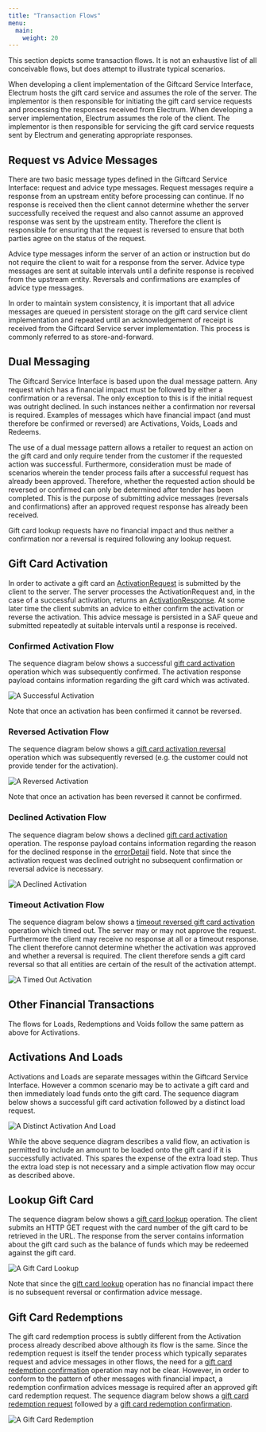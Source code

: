 ```yaml
---
title: "Transaction Flows"
menu:
  main:
    weight: 20
---
```


This section depicts some transaction flows. It is not an exhaustive list of all conceivable flows, but does attempt to illustrate typical scenarios.

When developing a client implementation of the Giftcard Service Interface, Electrum hosts the gift card service and assumes the role of the server. The implementor is then responsible for initiating the gift card service requests and processing the responses received from Electrum. When developing a server implementation, Electrum assumes the role of the client. The implementor is then responsible for servicing the gift card service requests sent by Electrum and generating appropriate responses.

## Request vs Advice Messages

There are two basic message types defined in the Giftcard Service Interface: request and advice type messages. Request messages require a response from an upstream entity before processing can continue. If no response is received then the client cannot determine whether the server successfully received the request and also cannot assume an approved response was sent by the upstream entity. Therefore the client is responsible for ensuring that the request is reversed to ensure that both parties agree on the status of the request.

Advice type messages inform the server of an action or instruction but do not require the client to wait for a response from the server. Advice type messages are sent at suitable intervals until a definite response is received from the upstream entity. Reversals and confirmations are examples of advice type messages.

In order to maintain system consistency, it is important that all advice messages are queued in persistent storage on the gift card service client implementation and repeated until an acknowledgement of receipt is received from the Giftcard Service server implementation. This process is commonly referred to as store-and-forward.

## Dual Messaging

The Giftcard Service Interface is based upon the dual message pattern. Any request which has a financial impact must be followed by either a confirmation or a reversal. The only exception to this is if the initial request was outright declined. In such instances neither a confirmation nor reversal is required. Examples of messages which have financial impact (and must therefore be confirmed or reversed) are Activations, Voids, Loads and Redeems.

The use of a dual message pattern allows a retailer to request an action on the gift card and only require tender from the customer if the requested action was successful. Furthermore, consideration must be made of scenarios wherein the tender process fails after a successful request has already been approved. Therefore, whether the requested action should be reversed or confirmed can only be determined after tender has been completed. This is the purpose of submitting advice messages (reversals and confirmations) after an approved request response has already been received.

Gift card lookup requests have no financial impact and thus neither a confirmation nor a reversal is required following any lookup request.

## Gift Card Activation

In order to activate a gift card an [ActivationRequest](/specification/definitions/#activationrequest) is submitted by the client to the server. The server processes the ActivationRequest and, in the case of a successful activation, returns an [ActivationResponse](/specification/definitions/#activationresponse). At some later time the client submits an advice to either confirm the activation or reverse the activation. This advice message is persisted in a SAF queue and submitted repeatedly at suitable intervals until a response is received.

### Confirmed Activation Flow

The sequence diagram below shows a successful [gift card activation](/specification/operations/#activate) operation which was subsequently confirmed. The activation response payload contains information regarding the gift card which was activated.

![A Successful Activation](/images/sequence-successful-activation.png "A Successful Activation")

Note that once an activation has been confirmed it cannot be reversed.

### Reversed Activation Flow

The sequence diagram below shows a [gift card activation reversal](/specification/operations/#reverseactivation) operation which was subsequently reversed (e.g. the customer could not provide tender for the activation).

![A Reversed Activation](/images/sequence-reversed-activation.png "A Reversed Activation")

Note that once an activation has been reversed it cannot be confirmed.

### Declined Activation Flow

The sequence diagram below shows a declined [gift card activation](/specification/operations/#activate) operation. The response payload contains information regarding the reason for the declined response in the [errorDetail](/specification/definitions/#errordetail) field. Note that since the activation request was declined outright no subsequent confirmation or reversal advice is necessary.

![A Declined Activation](/images/sequence-declined-activation.png "A Declined Activation")

### Timeout Activation Flow

The sequence diagram below shows a [timeout reversed gift card activation](/specification/operations/#reverseactivation) operation which timed out. The server may or may not approve the request. Furthermore the client may receive no response at all or a timeout response. The client therefore cannot determine whether the activation was approved and whether a reversal is required. The client therefore sends a gift card reversal so that all entities are certain of the result of the activation attempt.

![A Timed Out Activation](/images/sequence-timeout-activation.png "A Timed Out Activation")

## Other Financial Transactions

The flows for Loads, Redemptions and Voids follow the same pattern as above for Activations.

## Activations And Loads

Activations and Loads are separate messages within the Giftcard Service Interface. However a common scenario may be to activate a gift card and then immediately load funds onto the gift card. The sequence diagram below shows a successful gift card activation followed by a distinct load request.

![A Distinct Activation And Load](/images/sequence-activation-load.png "A Distinct Activation And Load")

While the above sequence diagram describes a valid flow, an activation is permitted to include an amount to be loaded onto the gift card if it is successfully activated. This spares the expense of the extra load step. Thus the extra load step is not necessary and a simple activation flow may occur as described above.

## Lookup Gift Card

The sequence diagram below shows a [gift card lookup](/specification/operations/#lookupgiftcard) operation. The client submits an HTTP GET request with the card number of the gift card to be retrieved in the URL. The response from the server contains information about the gift card such as the balance of funds which may be redeemed against the gift card.

![A Gift Card Lookup](/images/sequence-giftcard-lookup.png "A Gift Card Lookup")

Note that since the [gift card lookup](/specification/operations/#lookupgiftcard) operation has no financial impact there is no subsequent reversal or confirmation advice message.

## Gift Card Redemptions

The gift card redemption process is subtly different from the Activation process already described above although its flow is the same. Since the redemption request is itself the tender process which typically separates request and advice messages in other flows, the need for a [gift card redemption confirmation](/specification/operations/#confirmredemption) operation may not be clear. However, in order to conform to the pattern of other messages with financial impact, a redemption confirmation advices message is required after an approved gift card redemption request. The sequence diagram below shows a [gift card redemption request](/specification/operations/#redeem) followed by a [gift card redemption confirmation](/specification/operations/#confirmredemption).

![A Gift Card Redemption](/images/sequence-successful-redemption.png "A Gift Card Redemption")
